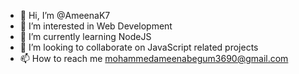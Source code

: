 - 👋 Hi, I’m @AmeenaK7
- 👀 I’m interested in Web Development
- 🌱 I’m currently learning NodeJS
- 💞️ I’m looking to collaborate on JavaScript related projects
- 📫 How to reach me mohammedameenabegum3690@gmail.com

<!---
AmeenaK7/AmeenaK7 is a ✨ special ✨ repository because its `README.md` (this file) appears on your GitHub profile.
You can click the Preview link to take a look at your changes.
--->
